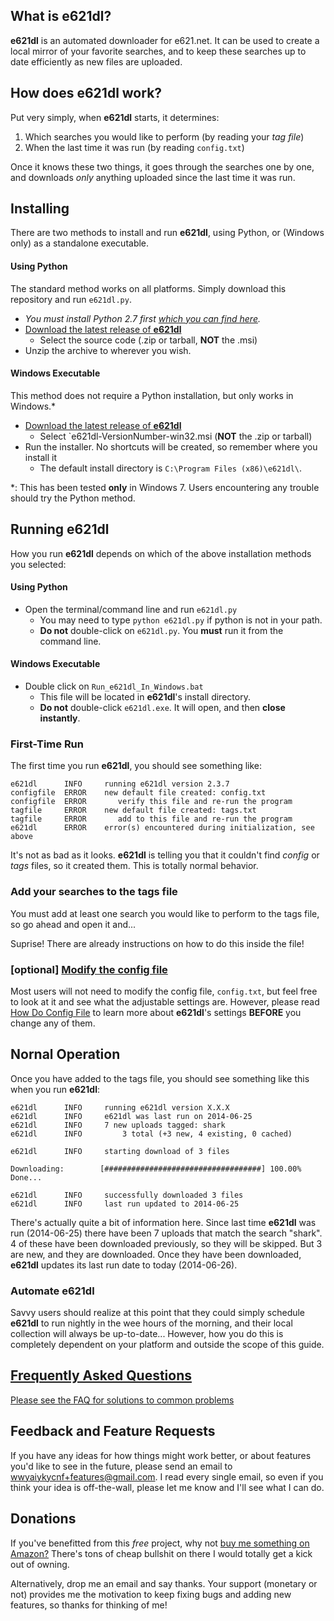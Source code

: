 ## What is **e621dl**?
**e621dl** is an automated downloader for e621.net.  It can be used to create a local mirror of your favorite searches, and to keep these searches up to date efficiently as new files are uploaded. 

## How does **e621dl** work?
Put very simply, when **e621dl** starts, it determines:

1.  Which searches you would like to perform  (by reading your *tag file*)
2.  When the last time it was run  (by reading `config.txt`)

Once it knows these two things, it goes through the searches one by one, and downloads *only* anything uploaded since the last time it was run.  


## Installing 

There are two methods to install and run **e621dl**, using Python, or (Windows only) as a standalone executable. 

#### Using Python
The standard method works on all platforms. Simply download this repository and run `e621dl.py`.  
- *You must install Python 2.7 first [which you can find here](https://www.python.org/download/releases/2.7.7/).* 
- [Download the latest release of **e621dl**](https://github.com/wwyaiykycnf/e621dl/releases/latest)
  - Select the source code (.zip or tarball, **NOT** the .msi)
- Unzip the archive to wherever you wish.
  

#### Windows Executable
This method does not require a Python installation, but only works in Windows.*
- [Download the latest release of **e621dl**](https://github.com/wwyaiykycnf/e621dl/releases/latest)
  - Select `e621dl-VersionNumber-win32.msi (**NOT** the .zip or tarball)
- Run the installer.  No shortcuts will be created, so remember where you install it 
  - The default install directory is `C:\Program Files (x86)\e621dl\`. 

*: This has been tested __only__ in Windows 7.  Users encountering any trouble should try the Python method. 

## Running e621dl
How you run **e621dl** depends on which of the above installation methods you selected:

#### Using Python
- Open the terminal/command line and run `e621dl.py`
  - You may need to type `python e621dl.py` if python is not in your path.  
  - **Do not** double-click on `e621dl.py`.  You __must__ run it from the command line. 

#### Windows Executable
- Double click on `Run_e621dl_In_Windows.bat` 
  - This file will be located in **e621dl**'s install directory. 
  - **Do not** double-click `e621dl.exe`.  It will open, and then **close instantly**. 

### First-Time Run
The first time you run **e621dl**, you should see something like:
  ```
e621dl      INFO     running e621dl version 2.3.7
configfile  ERROR    new default file created: config.txt
configfile  ERROR    	verify this file and re-run the program
tagfile     ERROR    new default file created: tags.txt
tagfile     ERROR    	add to this file and re-run the program
e621dl      ERROR    error(s) encountered during initialization, see above
  ```
It's not as bad as it looks.  **e621dl** is telling you that it couldn't find *config* or *tags* files, so it created them.  This is totally normal behavior. 

### Add your searches to the tags file
You must add at least one search you would like to perform to the tags file, so go ahead and open it and... 

Suprise! There are already instructions on how to do this inside the file!

### [optional] [Modify the config file](docs/config_readme.md)
Most users will not need to modify the config file, `config.txt`, but feel free to look at it and see what the adjustable settings are.  However, please read [How Do Config File](docs/config_readme.md) to learn more about **e621dl**'s settings **BEFORE** you change any of them.  

## Nornal Operation
Once you have added to the tags file, you should see something like this when you run **e621dl**:
```
e621dl      INFO     running e621dl version X.X.X
e621dl      INFO     e621dl was last run on 2014-06-25
e621dl      INFO     7 new uploads tagged: shark
e621dl      INFO         3 total (+3 new, 4 existing, 0 cached)

e621dl      INFO     starting download of 3 files

Downloading:        [###################################] 100.00% Done...

e621dl      INFO     successfully downloaded 3 files
e621dl      INFO     last run updated to 2014-06-25
```
There's actually quite a bit of information here.  Since last time **e621dl** was run (2014-06-25) there have been 7 uploads that match the search "shark".  4 of these have been downloaded previously, so they will be skipped.  But 3 are new, and they are downloaded.  Once they have been downloaded, **e621dl** updates its last run date to today (2014-06-26).  

### Automate e621dl
Savvy users should realize at this point that they could simply schedule **e621dl** to run nightly in the wee hours of the morning, and their local collection will always be up-to-date...  However, how you do this is completely dependent on your platform and outside the scope of this guide. 

## [Frequently Asked Questions](docs/FAQ.md)
[Please see the FAQ for solutions to common problems](docs/FAQ.md)

## Feedback and Feature Requests
If you have any ideas for how things might work better, or about features you'd like to see in the future, please send an email to wwyaiykycnf+features@gmail.com.  I read every single email, so even if you think your idea is off-the-wall, please let me know and I'll see what I can do. 

## Donations
If you've benefitted from this *free* project, why not [buy me something on Amazon?](http://amzn.com/w/20RZIUHXLO6R4) There's tons of cheap bullshit on there I would totally get a kick out of owning.   

Alternatively, drop me an email and say thanks.  Your support (monetary or not) provides me the motivation to keep fixing bugs and adding new features, so thanks for thinking of me!
